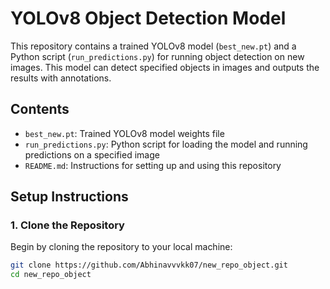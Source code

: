 # YOLOv8 Object Detection Model

This repository contains a trained YOLOv8 model (`best_new.pt`) and a Python script (`run_predictions.py`) for running object detection on new images. This model can detect specified objects in images and outputs the results with annotations.

## Contents
- `best_new.pt`: Trained YOLOv8 model weights file
- `run_predictions.py`: Python script for loading the model and running predictions on a specified image
- `README.md`: Instructions for setting up and using this repository

## Setup Instructions

### 1. Clone the Repository
Begin by cloning the repository to your local machine:

```bash
git clone https://github.com/Abhinavvvkk07/new_repo_object.git
cd new_repo_object
